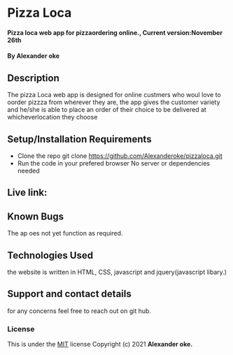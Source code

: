 # Pizza Loca
#### Pizza loca web app for pizzaordering online., Current version:November 26th
#### By **Alexander oke**
## Description
The pizza Loca web app is designed for online custmers who woul love to oorder pizzza from wherever they are, the app gives the customer variety and he/she is able to place an order of their choice to be delivered at whicheverlocation they choose
## Setup/Installation Requirements
* Clone the repo git clone https://github.com/Alexanderoke/pizzaloca.git
* Run the code in your prefered browser
No server or dependencies needed
## Live link: 
## Known Bugs
The ap oes not yet function as required.
## Technologies Used
the website is written in HTML, CSS, javascript and jquery(javascript libary.)
## Support and contact details
for any concerns feel free to reach out on git hub.
### License
This is under the [MIT](LICENSE) license
Copyright (c) 2021 **Alexander oke.**